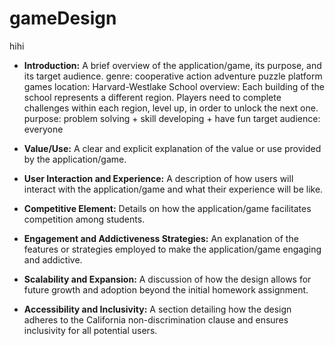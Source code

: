 # gameDesign
hihi
- **Introduction:** A brief overview of the application/game, its purpose, and its target audience.
genre: cooperative action adventure puzzle platform games
location: Harvard-Westlake School
overview: Each building of the school represents a different region. Players need to complete challenges within each region, level up, in order to unlock the next one. 
purpose: problem solving + skill developing + have fun
target audience: everyone

- **Value/Use:** A clear and explicit explanation of the value or use provided by the application/game.



- **User Interaction and Experience:** A description of how users will interact with the application/game and what their experience will be like.



- **Competitive Element:** Details on how the application/game facilitates competition among students.



- **Engagement and Addictiveness Strategies:** An explanation of the features or strategies employed to make the application/game engaging and addictive.



- **Scalability and Expansion:** A discussion of how the design allows for future growth and adoption beyond the initial homework assignment.


- **Accessibility and Inclusivity:** A section detailing how the design adheres to the California non-discrimination clause and ensures inclusivity for all potential users.